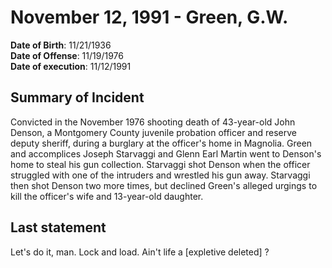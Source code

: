 # November 12, 1991 - Green, G.W.

**Date of Birth**: 11/21/1936<br/>
**Date of Offense**: 11/19/1976<br/>
**Date of execution**: 11/12/1991<br/>

## Summary of Incident
Convicted in the November 1976 shooting death of 43-year-old John Denson, a Montgomery County juvenile probation officer and reserve deputy sheriff, during a burglary at the officer's home in Magnolia. Green and accomplices Joseph Starvaggi and Glenn Earl Martin went to Denson's home to steal his gun collection. Starvaggi shot Denson when the officer struggled with one of the intruders and wrestled his gun away. Starvaggi then shot Denson two more times, but declined Green's alleged urgings to kill the officer's wife and 13-year-old daughter.

## Last statement
Let's do it, man. Lock and load. Ain't life a [expletive deleted] ?